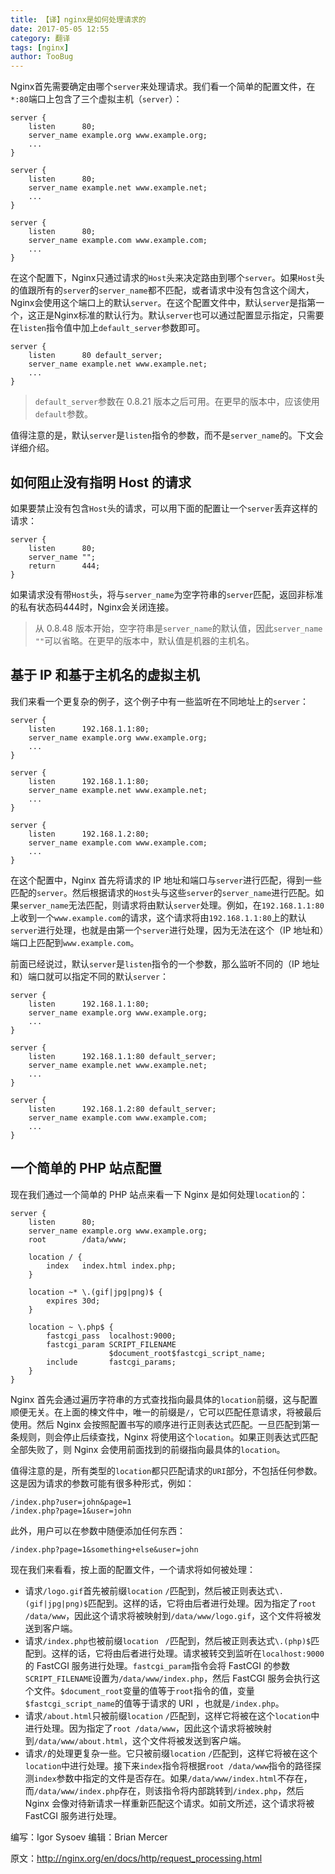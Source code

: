 ```yaml
---
title: 【译】nginx是如何处理请求的
date: 2017-05-05 12:55
category: 翻译
tags: [nginx]
author: TooBug
---
```


Nginx首先需要确定由哪个`server`来处理请求。我们看一个简单的配置文件，在`*:80`端口上包含了三个虚拟主机（`server`）：

```
server {
    listen      80;
    server_name example.org www.example.org;
    ...
}

server {
    listen      80;
    server_name example.net www.example.net;
    ...
}

server {
    listen      80;
    server_name example.com www.example.com;
    ...
}
```

在这个配置下，Nginx只通过请求的`Host`头来决定路由到哪个`server`。如果`Host`头的值跟所有的`server`的`server_name`都不匹配，或者请求中没有包含这个阔大，Nginx会使用这个端口上的默认`server`。在这个配置文件中，默认`server`是指第一个，这正是Nginx标准的默认行为。默认`server`也可以通过配置显示指定，只需要在`listen`指令值中加上`default_server`参数即可。

<!-- more -->

```
server {
    listen      80 default_server;
    server_name example.net www.example.net;
    ...
}
```

> `default_server`参数在 0.8.21 版本之后可用。在更早的版本中，应该使用`default`参数。

值得注意的是，默认`server`是`listen`指令的参数，而不是`server_name`的。下文会详细介绍。

## 如何阻止没有指明 Host 的请求

如果要禁止没有包含`Host`头的请求，可以用下面的配置让一个`server`丢弃这样的请求：

```
server {
    listen      80;
    server_name "";
    return      444;
}
```

如果请求没有带`Host`头，将与`server_name`为空字符串的`server`匹配，返回非标准的私有状态码444时，Nginx会关闭连接。

> 从 0.8.48 版本开始，空字符串是`server_name`的默认值，因此`server_name ""`可以省略。在更早的版本中，默认值是机器的主机名。

## 基于 IP 和基于主机名的虚拟主机

我们来看一个更复杂的例子，这个例子中有一些监听在不同地址上的`server`：

```
server {
    listen      192.168.1.1:80;
    server_name example.org www.example.org;
    ...
}

server {
    listen      192.168.1.1:80;
    server_name example.net www.example.net;
    ...
}

server {
    listen      192.168.1.2:80;
    server_name example.com www.example.com;
    ...
}
```

在这个配置中，Nginx 首先将请求的 IP 地址和端口与`server`进行匹配，得到一些匹配的`server`。然后根据请求的`Host`头与这些`server`的`server_name`进行匹配。如果`server_name`无法匹配，则请求将由默认`server`处理。例如，在`192.168.1.1:80`上收到一个`www.example.com`的请求，这个请求将由`192.168.1.1:80`上的默认`server`进行处理，也就是由第一个`server`进行处理，因为无法在这个（IP 地址和）端口上匹配到`www.example.com`。

前面已经说过，默认`server`是`listen`指令的一个参数，那么监听不同的（IP 地址和）端口就可以指定不同的默认`server`：

```
server {
    listen      192.168.1.1:80;
    server_name example.org www.example.org;
    ...
}

server {
    listen      192.168.1.1:80 default_server;
    server_name example.net www.example.net;
    ...
}

server {
    listen      192.168.1.2:80 default_server;
    server_name example.com www.example.com;
    ...
}
```

## 一个简单的 PHP 站点配置

现在我们通过一个简单的 PHP 站点来看一下 Nginx 是如何处理`location`的：

```
server {
    listen      80;
    server_name example.org www.example.org;
    root        /data/www;

    location / {
        index   index.html index.php;
    }

    location ~* \.(gif|jpg|png)$ {
        expires 30d;
    }

    location ~ \.php$ {
        fastcgi_pass  localhost:9000;
        fastcgi_param SCRIPT_FILENAME
                      $document_root$fastcgi_script_name;
        include       fastcgi_params;
    }
}
```

Nginx 首先会通过遍历字符串的方式查找指向最具体的`location`前缀，这与配置顺便无关。在上面的楝文件中，唯一的前缀是`/`，它可以匹配任意请求，将被最后使用。然后 Nginx 会按照配置书写的顺序进行正则表达式匹配。一旦匹配到第一条规则，则会停止后续查找，Nginx 将使用这个`location`。如果正则表达式匹配全部失败了，则 Nginx 会使用前面找到的前缀指向最具体的`location`。

值得注意的是，所有类型的`location`都只匹配请求的`URI`部分，不包括任何参数。这是因为请求的参数可能有很多种形式，例如：

```
/index.php?user=john&page=1
/index.php?page=1&user=john
```

此外，用户可以在参数中随便添加任何东西：

```
/index.php?page=1&something+else&user=john
```

现在我们来看看，按上面的配置文件，一个请求将如何被处理：

- 请求`/logo.gif`首先被前缀`location` `/`匹配到，然后被正则表达式`\.(gif|jpg|png)$`匹配到。这样的话，它将由后者进行处理。因为指定了`root /data/www`，因此这个请求将被映射到`/data/www/logo.gif`，这个文件将被发送到客户端。
- 请求`/index.php`也被前缀`location ` `/`匹配到，然后被正则表达式`\.(php)$`匹配到。这样的话，它将由后者进行处理。请求被转交到监听在`localhost:9000`的 FastCGI 服务进行处理。`fastcgi_param`指令会将 FastCGI 的参数`SCRIPT_FILENAME`设置为`/data/www/index.php`，然后 FastCGI 服务会执行这个文件。`$document_root`变量的值等于`root`指令的值，变量`$fastcgi_script_name`的值等于请求的 URI ，也就是`/index.php`。
- 请求`/about.html`只被前缀`location` `/`匹配到，这样它将被在这个`location`中进行处理。因为指定了`root /data/www`，因此这个请求将被映射到`/data/www/about.html`，这个文件将被发送到客户端。
- 请求`/`的处理更复杂一些。它只被前缀`location` `/`匹配到，这样它将被在这个`location`中进行处理。接下来`index`指令将根据`root /data/www`指令的路径探测`index`参数中指定的文件是否存在。如果`/data/www/index.html`不存在，而`/data/www/index.php`存在，则该指令将内部跳转到`/index.php`，然后 Nginx 会像对待新请求一样重新匹配这个请求。如前文所述，这个请求将被 FastCGI 服务进行处理。

编写：Igor Sysoev 编辑：Brian Mercer

原文：<http://nginx.org/en/docs/http/request_processing.html>
